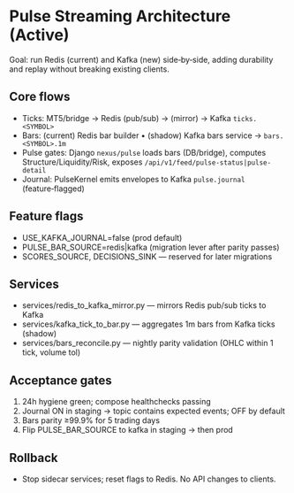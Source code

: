 Pulse Streaming Architecture (Active)
====================================

Goal: run Redis (current) and Kafka (new) side‑by‑side, adding durability and
replay without breaking existing clients.

Core flows
----------

- Ticks: MT5/bridge → Redis (pub/sub) → (mirror) → Kafka `ticks.<SYMBOL>`
- Bars: (current) Redis bar builder • (shadow) Kafka bars service → `bars.<SYMBOL>.1m`
- Pulse gates: Django `nexus/pulse` loads bars (DB/bridge), computes Structure/Liquidity/Risk, exposes `/api/v1/feed/pulse-status|pulse-detail`
- Journal: PulseKernel emits envelopes to Kafka `pulse.journal` (feature‑flagged)

Feature flags
-------------

- USE_KAFKA_JOURNAL=false (prod default)
- PULSE_BAR_SOURCE=redis|kafka (migration lever after parity passes)
- SCORES_SOURCE, DECISIONS_SINK — reserved for later migrations

Services
--------

- services/redis_to_kafka_mirror.py — mirrors Redis pub/sub ticks to Kafka
- services/kafka_tick_to_bar.py — aggregates 1m bars from Kafka ticks (shadow)
- services/bars_reconcile.py — nightly parity validation (OHLC within 1 tick, volume tol)

Acceptance gates
----------------

1) 24h hygiene green; compose healthchecks passing
2) Journal ON in staging → topic contains expected events; OFF by default
3) Bars parity ≥99.9% for 5 trading days
4) Flip PULSE_BAR_SOURCE to kafka in staging → then prod

Rollback
--------

- Stop sidecar services; reset flags to Redis. No API changes to clients.

